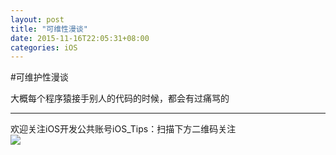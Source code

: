 ```yaml
---
layout: post
title: "可维性漫谈"
date: 2015-11-16T22:05:31+08:00
categories: iOS
---
```


#可维护性漫谈

大概每个程序猿接手别人的代码的时候，都会有过痛骂的





-----
欢迎关注iOS开发公共账号iOS_Tips：扫描下方二维码关注  
![](http://ww4.sinaimg.cn/large/7df22103jw1exx11uhhkoj20by0by3zc.jpg)
